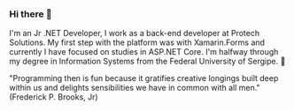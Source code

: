 ### Hi there 👋

I'm an Jr .NET Developer, I work as a back-end developer at Protech Solutions. My first step with the platform was with Xamarin.Forms and currently I have focused on studies in ASP.NET Core. I'm halfway through my degree in Information Systems from the Federal University of Sergipe. 🚀 


"Programming then is fun because it gratifies creative longings built deep within us and delights sensibilities we have in common with all men." 
(Frederick P. Brooks, Jr)
